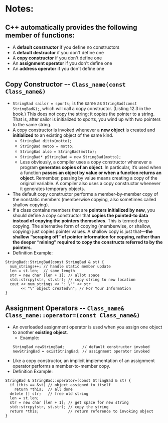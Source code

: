 # Notes:
## C++ **automatically provides** the following member of functions:
  - A **default constructor** if you define no constructors
  - A **default destructor** if you don't define one
  - A **copy constructor** if you don't define one
  - An **assignment operator** if you don't define one
  - An **address operator** if you don't define one

## Copy Constructor -- `Class_name(const Class_name&)`
- `StringBad sailor = sports;` is the same as `StringBad(const StringBad&);`, which will call a copy constructor. (Listing 12.3 in the book.) This does not copy the string; it copies the pointer to a string. That is, after sailor is initialized to sports, you wind up with two pointers to the same string.
- A copy constructor is invoked whenever a **new object** is created and **initialized** to an existing object of the same kind.
  - `StringBad ditto(motto);`
  - `StringBad metoo = motto;`
  - `StringBad also = StringBad(motto);`
  - `StringBad* pStringBad = new StringBad(motto);`
  - Less obviously, a compiler uses a copy constructor whenever a program **generates copies of an object**. In particular, it’s used when a function **passes an object by value or when a function returns an object**. Remember, passing by value means creating a copy of the original variable. A compiler also uses a copy constructor whenever it generates temporary objects.
- The default copy constructor performs a member-by-member copy of the nonstatic members (memberwise copying, also sometimes called shallow copying).
- If a class contains members that are **pointers initialized by new**, you should define a copy constructor that **copies the pointed-to data instead of copying the pointers themselves**. This is termed deep copying. The alternative form of copying (memberwise, or shallow, copying) just copies pointer values. A shallow copy is just that—**the shallow “scraping off” of pointer information for copying, rather than the deeper “mining” required to copy the constructs referred to by the pointers**.
- Definition Example:
```
StringBad::StringBad(const StringBad & st) {
  num_strings++; // handle static member update
  len = st.len;  // same length
  str = new char [len + 1]; // allot space
  std::strcpy(str, st.str); // copy string to new location
  cout << num_strings << ": \"" << str
       << "\" object created\n"; // For Your Information
}
```

## Assignment Operators -- `Class_name& Class_name::operator=(const Class_name&)`
- An overloaded assignment operator is used when you assign one object to another **existing object**.
  - Example:
  ```
  StringBad newStringBad;        // default constructor invoked
  newStringBad = existStringBad; // assignment operator invoked
  ```
- Like a copy constructor, an implicit implementation of an assignment operator performs a member-to-member copy.
- Definition Example:
```
StringBad & StringBad::operator=(const StringBad & st) {
  if (this == &st) // object assigned to itself
    return *this;  // all done
  delete [] str;   // free old string
  len = st.len;
  str = new char [len + 1]; // get space for new string
  std::strcpy(str, st.str); // copy the string
  return *this;             // return reference to invoking object
}
```

